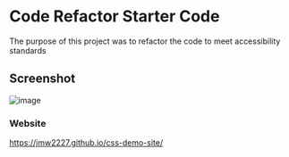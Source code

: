 # Code Refactor Starter Code

The purpose of this project was to refactor the code to meet accessibility standards

## Screenshot 
![image](https://github.com/jmw2227/css-demo-site/assets/150567154/f3d6de47-635b-4a31-9ad1-2a277e3e752b)

### Website
[](https://jmw2227.github.io/css-demo-site/)https://jmw2227.github.io/css-demo-site/
